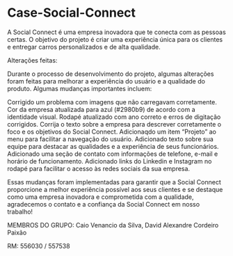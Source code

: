 # Case-Social-Connect
A Social Connect é uma empresa inovadora que te conecta com as pessoas certas. O objetivo do projeto é criar uma experiência única para os clientes e entregar carros personalizados e de alta qualidade.

Alterações feitas:

Durante o processo de desenvolvimento do projeto, algumas alterações foram feitas para melhorar a experiência do usuário e a qualidade do produto. Algumas mudanças importantes incluem:

Corrigido um problema com imagens que não carregavam corretamente. Cor da empresa atualizada para azul (#2980b9) de acordo com a identidade visual. Rodapé atualizado com ano correto e erros de digitação corrigidos. Corrija o texto sobre a empresa para descrever corretamente o foco e os objetivos do Social Connect. Adicionaqdo um item “Projeto” ao menu para facilitar a navegação do usuário. Adicionado texto sobre sua equipe para destacar as qualidades e a experiência de seus funcionários. Adicionado uma seção de contato com informações de telefone, e-mail e horário de funcionamento. Adicionado links do Linkedin e Instagram no rodapé para facilitar o acesso às redes sociais da sua empresa.

Essas mudanças foram implementadas para garantir que a Social Connect proporcione a melhor experiência possível aos seus clientes e se destaque como uma empresa inovadora e comprometida com a qualidade, agradecemos o contato e a confiança da Social Connect em nosso trabalho!

MEMBROS DO GRUPO: Caio Venancio da Silva, David Alexandre Cordeiro Paixão

RM: 556030 / 557538
